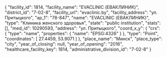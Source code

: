 {
    "facility_id": 1814,
    "facility_name": "EVACLINIC (ЕВАКЛИНИК)",
    "district_id": "7-02-8",
    "facility_url": "evaclinic.by",
    "facility_address": "ул. Притыцкого",
    "ap_1": "78-847",
    "name": "EVACLINIC (ЕВАКЛИНИК)",
    "type": "Клиника женского здоровья",
    "state": "public institution",
    "stats": [],
    "med_id": 10290593,
    "address": "ул. Притыцкого",
    "coord_x_y": {
        "crs": {
            "type": "name",
            "properties": {
                "name": "EPSG:4326"
            }
        },
        "type": "Point",
        "coordinates": [
            27.4459,
            53.9071
        ]
    },
    "place_name": "Минск",
    "place_type": "city",
    "year_of_closing": null,
    "year_of_opening": "2016",
    "healthcare_facility_key": 1814,
    "administrative_division_id": "7-02-8"
}